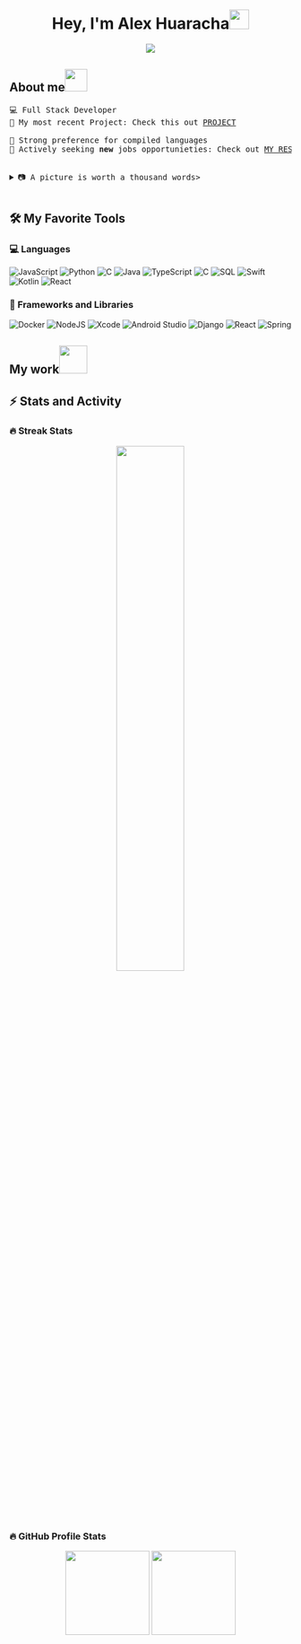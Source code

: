 <h1 align="center">Hey, I'm Alex Huaracha<img src="https://media.giphy.com/media/hvRJCLFzcasrR4ia7z/giphy.gif" width="35"></h1>
<p align="center">
  <a href="https://git.io/typing-svg"><img src="https://readme-typing-svg.demolab.com/?lines=Full-stack%20web%20and%20app%20developer"></a>
</p> 

<h2 align="left">About me<img height="40" src="https://emoji.gg/assets/emoji/7333-parrotdance.gif"></h2>
<pre>
💻 Full Stack Developer
📝 My most recent Project: Check this out <a href="https://github.com/atipaq/L-athelier-back/" target="_blank">PROJECT</a>
<!-- 🌟 Expertise in Golang, TypeScript, and Rust -->
🚩 Strong preference for compiled languages
🤔 Actively seeking <b>new</b> jobs opportunieties: Check out <a href="" target="_blank">MY RESUME.</a>
 
  <details close> 
  <summary>📷 A picture is worth a thousand words></summary>
    <div align="center">
          <img hight="400" width="500" alt="GIF" align="center" src="https://github.com/Xx-Ashutosh-xX/Xx-Ashutosh-xX/blob/master/assets/1936.gif">
    </div>
  </details>
</pre>


<h2>🛠 My Favorite Tools</h2>
<!-- Some badges are from https://github.com/Ileriayo/markdown-badges -->
<h3>💻 Languages</h3>

![JavaScript](https://img.shields.io/badge/-JavaScript-000?&logo=JavaScript)
![Python](https://img.shields.io/badge/-Python-000?&logo=Python)
![C](https://img.shields.io/badge/-C-000?&logo=C)
![Java](https://img.shields.io/badge/-Java-000?&logo=openjdk&logoColor=orange)
![TypeScript](https://img.shields.io/badge/-TypeScript-000?&logo=TypeScript)
![C](https://img.shields.io/badge/-C-000?&logo=c%2b%2b&logoColor=00599C)
![SQL](https://img.shields.io/badge/-SQL-000?&logo=MySQL)
![Swift](https://img.shields.io/badge/-Swift-000?&logo=Swift)
![Kotlin](https://img.shields.io/badge/-kotlin-000?&logo=Kotlin)
![React](https://img.shields.io/badge/-React-000?&logo=React)

<h3>🧰 Frameworks and Libraries</h3>

![Docker](https://img.shields.io/badge/-Docker-000?&logo=Docker)
![NodeJS](https://img.shields.io/badge/-node.js-000?&logo=node.js)
![Xcode](https://img.shields.io/badge/-Xcode-000?&logo=Xcode)
![Android Studio](https://img.shields.io/badge/-android%20studio-000?&logo=android%20studio)
![Django](https://img.shields.io/badge/-django-000?&logo=django)
![React](https://img.shields.io/badge/-react-000?&logo=reac)
![Spring](https://img.shields.io/badge/-spring-000?&logo=spring)

<h2 align="left">My work<img src = "https://github.com/7oSkaaa/7oSkaaa/blob/main/Images/OS.gif?raw=true" width=50px></h2>
 <!-- 
[![](https://img.shields.io/badge/-🧬%20My%20Website-000)](https://github.com/adamalston/v2)
[![](https://img.shields.io/badge/-🦠%20COVID‑19%20Dashboard-000)](https://github.com/adamalston/COVID-19-Dashboard)
[![](https://img.shields.io/badge/-📝%20Summarizer-000)](https://github.com/adamalston/Summarizer)
[![](https://img.shields.io/badge/-🔬%20Overwatch-000)](https://github.com/adamalston/overwatch)
[![](https://img.shields.io/badge/-🛰%20KubeSat-000)](https://github.com/adamalston/kubesat)
[![](https://img.shields.io/badge/-🔊%20Voice%20Poker-000)](https://github.com/adamalston/Poker)
[![](https://img.shields.io/badge/-🗺%20PokémonGo%20Map-000)](https://github.com/adamalston/PokemonGo-Map)
-->

<h2>⚡ Stats and Activity</h2>
 <!--  Themes
https://github.com/anuraghazra/github-readme-stats/blob/master/themes/README.md
-->
<h3>🔥 Streak Stats</h3>
<div align="center" > 
<img src="https://github-readme-streak-stats.herokuapp.com/?user=atipaq&theme=react" width="49%"/>
</div>

<h3>🔥 GitHub Profile Stats</h2>
<div align="center" > 
  <img height=150 src="https://github-readme-stats.vercel.app/api?username=atipaq&show_icons=true&locale=en&theme=react" />
  <img height=150 src="https://github-readme-stats.vercel.app/api/top-langs/?username=atipaq&layout=compact&theme=react"/>
</div>


